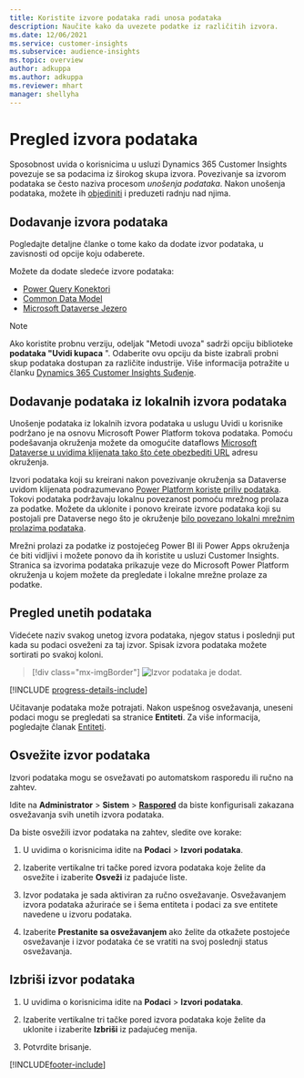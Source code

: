 ```yaml
---
title: Koristite izvore podataka radi unosa podataka
description: Naučite kako da uvezete podatke iz različitih izvora.
ms.date: 12/06/2021
ms.service: customer-insights
ms.subservice: audience-insights
ms.topic: overview
author: adkuppa
ms.author: adkuppa
ms.reviewer: mhart
manager: shellyha
---
```


# <a name="data-sources-overview"></a>Pregled izvora podataka



Sposobnost uvida o korisnicima u usluzi Dynamics 365 Customer Insights povezuje se sa podacima iz širokog skupa izvora. Povezivanje sa izvorom podataka se često naziva procesom *unošenja podataka*. Nakon unošenja podataka, možete ih [objediniti](data-unification.md) i preduzeti radnju nad njima.

## <a name="add-a-data-source"></a>Dodavanje izvora podataka

Pogledajte detaljne članke o tome kako da dodate izvor podataka, u zavisnosti od opcije koju odaberete.

Možete da dodate sledeće izvore podataka:

- [Power Query Konektori](connect-power-query.md)
- [Common Data Model](connect-common-data-model.md)
- [Microsoft Dataverse Jezero](connect-dataverse-managed-lake.md)

> [!NOTE]
> Ako koristite probnu verziju, odeljak "Metodi uvoza" sadrži opciju biblioteke **podataka "Uvidi kupaca** ". Odaberite ovu opciju da biste izabrali probni skup podataka dostupan za različite industrije. Više informacija potražite u članku [Dynamics 365 Customer Insights Suđenje](../trial-signup.md).

## <a name="add-data-from-on-premises-data-sources"></a>Dodavanje podataka iz lokalnih izvora podataka

Unošenje podataka iz lokalnih izvora podataka u uslugu Uvidi u korisnike podržano je na osnovu Microsoft Power Platform tokova podataka. Pomoću podešavanja okruženja možete da omogućite dataflows [Microsoft Dataverse u uvidima klijenata tako što ćete obezbediti URL](create-environment.md) adresu okruženja.

Izvori podataka koji su kreirani nakon povezivanje okruženja sa Dataverse uvidom klijenata podrazumevano [Power Platform koriste priliv podataka](/power-query/dataflows/overview-dataflows-across-power-platform-dynamics-365). Tokovi podataka podržavaju lokalnu povezanost pomoću mrežnog prolaza za podatke. Možete da uklonite i ponovo kreirate izvore podataka koji su postojali pre Dataverse nego što je okruženje [bilo povezano lokalni mrežnim prolazima podataka](/data-integration/gateway/service-gateway-app).

Mrežni prolazi za podatke iz postojećeg Power BI ili Power Apps okruženja će biti vidljivi i možete ponovo da ih koristite u usluzi Customer Insights. Stranica sa izvorima podataka prikazuje veze do Microsoft Power Platform okruženja u kojem možete da pregledate i lokalne mrežne prolaze za podatke.

## <a name="review-ingested-data"></a>Pregled unetih podataka

Videćete naziv svakog unetog izvora podataka, njegov status i poslednji put kada su podaci osveženi za taj izvor. Spisak izvora podataka možete sortirati po svakoj koloni.

> [!div class="mx-imgBorder"]
> ![Izvor podataka je dodat.](media/configure-data-datasource-added.png "Izvor podataka je dodat")

[!INCLUDE [progress-details-include](../includes/progress-details-pane.md)]

Učitavanje podataka može potrajati. Nakon uspešnog osvežavanja, uneseni podaci mogu se pregledati sa stranice **Entiteti**. Za više informacija, pogledajte članak [Entiteti](entities.md).

## <a name="refresh-a-data-source"></a>Osvežite izvor podataka

Izvori podataka mogu se osvežavati po automatskom rasporedu ili ručno na zahtev. 

Idite na **Administrator** > **Sistem** > [**Raspored**](system.md#schedule-tab) da biste konfigurisali zakazana osvežavanja svih unetih izvora podataka.

Da biste osvežili izvor podataka na zahtev, sledite ove korake:

1. U uvidima o korisnicima idite na **Podaci** > **Izvori podataka**.

2. Izaberite vertikalne tri tačke pored izvora podataka koje želite da osvežite i izaberite **Osveži** iz padajuće liste.

3. Izvor podataka je sada aktiviran za ručno osvežavanje. Osvežavanjem izvora podataka ažuriraće se i šema entiteta i podaci za sve entitete navedene u izvoru podataka.

4. Izaberite **Prestanite sa osvežavanjem** ako želite da otkažete postojeće osvežavanje i izvor podataka će se vratiti na svoj poslednji status osvežavanja.

## <a name="delete-a-data-source"></a>Izbriši izvor podataka

1. U uvidima o korisnicima idite na **Podaci** > **Izvori podataka**.

2. Izaberite vertikalne tri tačke pored izvora podataka koje želite da uklonite i izaberite **Izbriši** iz padajućeg menija.

3. Potvrdite brisanje.


[!INCLUDE[footer-include](../includes/footer-banner.md)]
